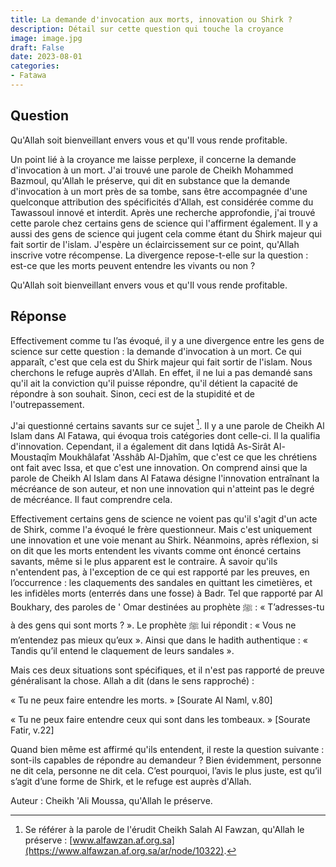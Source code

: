 ```yaml
---
title: La demande d'invocation aux morts, innovation ou Shirk ?
description: Détail sur cette question qui touche la croyance
image: image.jpg
draft: False
date: 2023-08-01
categories:
- Fatawa
---
```


## Question

Qu'Allah soit bienveillant envers vous et qu'Il vous rende profitable.

Un point lié à la croyance me laisse perplexe, il concerne la demande
d'invocation à un mort. J'ai trouvé une parole de Cheikh Mohammed Bazmoul, qu'Allah le
préserve, qui dit en substance que la demande d'invocation à un mort près de sa tombe,
sans être accompagnée d'une quelconque attribution des spécificités d'Allah, est
considérée comme du Tawassoul innové et interdit. Après une recherche approfondie, j'ai
trouvé cette parole chez certains gens de science qui l'affirment également. Il y a 
aussi des gens de science qui jugent cela comme étant du Shirk majeur qui fait sortir
de l'islam. J'espère un éclaircissement sur ce point, qu'Allah inscrive votre récompense. 
La divergence repose-t-elle sur la question : est-ce que les morts peuvent entendre les 
vivants ou non ?

Qu'Allah soit bienveillant envers vous et qu'Il vous rende profitable.

## Réponse

Effectivement comme tu l’as évoqué, il y a une divergence entre les gens de science sur
cette question : la demande d'invocation à un mort. Ce qui apparaît, c'est que cela est du
Shirk majeur qui fait sortir de l'islam. Nous cherchons le refuge auprès d'Allah. En
effet, il ne lui a pas demandé sans qu'il ait la conviction qu'il puisse répondre, qu'il
détient la capacité de répondre à son souhait. Sinon, ceci est de la stupidité et de
l'outrepassement.

J'ai questionné certains savants sur ce sujet [^1]. Il y a une parole de Cheikh Al Islam
dans Al Fatawa, qui évoqua trois catégories dont celle-ci. Il la qualifia
d'innovation. Cependant, il a également dit dans Iqtidâ As-Sirât Al-Moustaqîm
Moukhâlafat 'Asshâb Al-Djahîm, que c'est ce que les chrétiens ont fait avec Issa, et que
c'est une innovation. On comprend ainsi que la parole de Cheikh Al Islam dans Al Fatawa
désigne l'innovation entraînant la mécréance de son auteur, et non une innovation qui
n'atteint pas le degré de mécréance. Il faut comprendre cela.

Effectivement certains gens de science ne voient pas qu'il s'agit d'un acte de Shirk,
comme l'a évoqué le frère questionneur. Mais c'est uniquement une innovation et une voie
menant au Shirk. Néanmoins, après réflexion, si on dit que les morts entendent les vivants
comme ont énoncé certains savants, même si le plus apparent est le contraire. À savoir
qu'ils n'entendent pas, à l'exception de ce qui est rapporté par les preuves, en
l’occurrence : les claquements des sandales en quittant les cimetières, et les infidèles
morts (enterrés dans une fosse) à Badr. Tel que rapporté par Al Boukhary, des paroles de '
Omar destinées au prophète ﷺ : « T’adresses-tu à des gens qui sont morts ? ». Le
prophète ﷺ lui répondit : « Vous ne m’entendez pas mieux qu’eux ». Ainsi que dans le
hadith authentique : « Tandis qu’il entend le claquement de leurs sandales ».

Mais ces deux situations sont spécifiques, et il n'est pas rapporté de preuve généralisant
la chose. Allah a dit (dans le sens rapproché) :

« Tu ne peux faire entendre les morts. » [Sourate Al Naml, v.80]

« Tu ne peux faire entendre ceux qui sont dans les tombeaux. » [Sourate Fatir, v.22]

Quand bien même est affirmé qu'ils entendent, il reste la question suivante : sont-ils
capables de répondre au demandeur ? Bien évidemment, personne ne dit cela, personne ne dit
cela. C’est pourquoi, l’avis le plus juste, est qu’il s’agit d’une forme de Shirk, et le
refuge est auprès d'Allah.

[^1]: Se référer à la parole de l'érudit Cheikh Salah Al Fawzan, qu'Allah le
préserve : [www.alfawzan.af.org.sa](https://www.alfawzan.af.org.sa/ar/node/10322).

Auteur : Cheikh 'Ali Moussa, qu'Allah le préserve.
